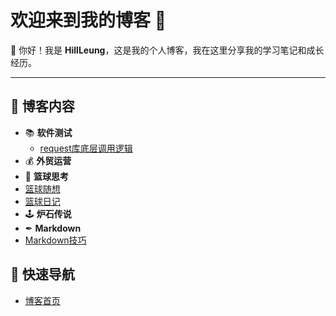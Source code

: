 # 欢迎来到我的博客 🎉

👋 你好！我是 **HillLeung**，这是我的个人博客，我在这里分享我的学习笔记和成长经历。

---

## 🌟 博客内容
- 📚 **软件测试**
    - [request库底层调用逻辑](softwareTest/interfaceTest/requestLibrary.md)
- 💰 **外贸运营**
- 🏀 **篮球思考**
- [篮球随想](basketBall/basketballThinking.md)
- [篮球日记](basketBall/basketballDiary.md)
- 🕹  **炉石传说**
- ✒  **Markdown**
- [Markdown技巧]()

## 🚀 快速导航
- [博客首页](https://lafari.github.io)

